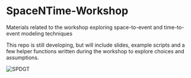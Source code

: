 # SpaceNTime-Workshop

Materials related to the workshop exploring space-to-event and time-to-event modeling techniques

This repo is still developing, but will include slides, example scripts and a few helper functions written during the workshop to explore choices and assumptions.

![SPDGT](https://drive.google.com/uc?export=view&id=1LSqvHppNoNdcnFuwaaLkGSNM5B66fn7B)

